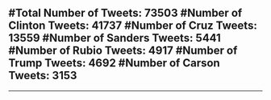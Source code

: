 #Total Number of Tweets: 73503 
#Number of Clinton Tweets: 41737
#Number of Cruz Tweets: 13559
#Number of Sanders Tweets: 5441
#Number of Rubio Tweets: 4917
#Number of Trump Tweets: 4692
#Number of Carson Tweets: 3153
---
---
